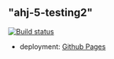 "ahj-5-testing2" 
------------------

[![Build status](https://ci.appveyor.com/api/projects/status/khn7i97et82y0llh?svg=true)](https://ci.appveyor.com/project/anikolaevski/ahj-5-testing2)

- deployment: <a href="https://anikolaevski.github.io/ahj-5-testing2/">Github Pages</a>
